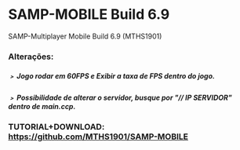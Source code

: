 # SAMP-MOBILE Build 6.9
SAMP-Multiplayer Mobile Build 6.9 (MTHS1901)
### Alterações:
##### ﹥ Jogo rodar em 60FPS e Exibir a taxa de FPS dentro do jogo.
##### ﹥ Possibilidade de alterar o servidor, busque por "// IP SERVIDOR" dentro de main.ccp.
### TUTORIAL+DOWNLOAD: https://github.com/MTHS1901/SAMP-MOBILE
